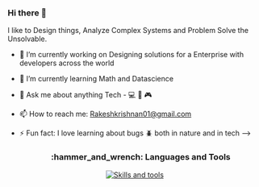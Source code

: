 ### Hi there 👋
I like to Design things, Analyze Complex Systems and Problem Solve the Unsolvable.


- 🔭 I’m currently working on Designing solutions for a Enterprise with developers across the world
- 🌱 I’m currently learning Math and Datascience
- 💬 Ask me about anything Tech - :computer:  :floppy_disk: :video_game:
- 📫 How to reach me: Rakeshkrishnan01@gmail.com
- ⚡ Fun fact: I love learning about bugs :beetle: both in nature and in tech
-->

  <h3 align="center">:hammer_and_wrench: Languages and Tools</h3>

<p align="center">
  <a href="https://skillicons.dev">
    <img src="https://skillicons.dev/icons?i=aws,azure,csharp,docker,git,github,js,linux,py,dotnet" alt="Skills and tools"/>
  </a>
</p>
